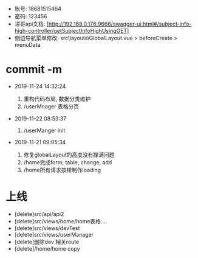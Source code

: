 # 
  - 账号:
    18681515464  
  - 密码:
    123456
  - 进哥api文档:
    [http://192.168.0.176:9666/swagger-ui.html#/subject-info-high-controller/getSubjectInfoHighUsingGET]
  - 侧边导航菜单修改: 
    src\layouts\GlobalLayout.vue > beforeCreate > menuData

# commit -m
  - 2019-11-24 14:32:24
    1. 重构代码布局, 数据分类维护
    2. /userMnager 表格分页
    
  - 2019-11-22 08:53:37
    1. /userManger init

  - 2019-11-21 09:05:34 
    1. 修复globalLayout的高度没有撑满问题
    2. /home完成form, table, change, add
    3. /home所有请求按钮制作loading

# 上线
  - [delete]src/api/api2 
  - [delete]src/views/home/home表格....
  - [delete]src/views/devTest
  - [delete]src/views/userManager
  - [delete]删除dev 相关route
  - [delete]/home/home copy